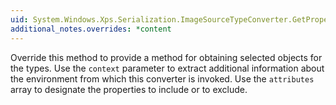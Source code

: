 ```yaml
---
uid: System.Windows.Xps.Serialization.ImageSourceTypeConverter.GetProperties(System.ComponentModel.ITypeDescriptorContext,System.Object,System.Attribute[])
additional_notes.overrides: *content
---
```


<p>Override this method to provide a method for obtaining selected <xref href="System.ComponentModel.PropertyDescriptor"></xref> objects for the types. Use the <code>context</code> parameter to extract additional information about the environment from which this converter is invoked. Use the <code>attributes</code> array to designate the properties to include or to exclude.</p>



